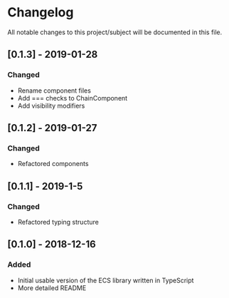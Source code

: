 # Changelog
All notable changes to this project/subject will be documented in this file.

## [0.1.3] - 2019-01-28
### Changed
- Rename component files
- Add === checks to ChainComponent
- Add visibility modifiers

## [0.1.2] - 2019-01-27
### Changed
- Refactored components


## [0.1.1] - 2019-1-5
### Changed
- Refactored typing structure


## [0.1.0] - 2018-12-16
### Added
- Initial usable version of the ECS library written in TypeScript
- More detailed README
